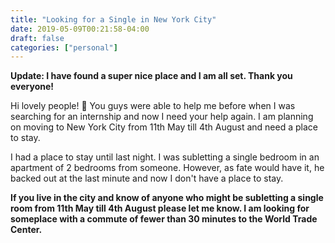```yaml
---
title: "Looking for a Single in New York City"
date: 2019-05-09T00:21:58-04:00
draft: false
categories: ["personal"]
---
```


**Update: I have found a super nice place and I am all set. Thank you everyone!**

Hi lovely people! :wave: You guys were able to help me before when I was searching for an internship and now I need your help again. I am planning on moving to New York City from 11th May till 4th August and need a place to stay.

I had a place to stay until last night. I was subletting a single bedroom in an apartment of 2 bedrooms from someone. However, as fate would have it, he backed out at the last minute and now I don't have a place to stay. 

**If you live in the city and know of anyone who might be subletting a single room from 11th May till 4th August please let me know. I am looking for someplace with a commute of fewer than 30 minutes to the World Trade Center.**


